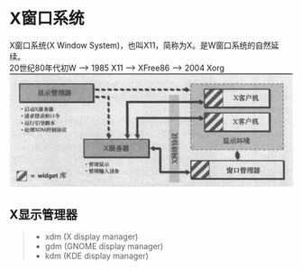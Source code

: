 # X窗口系统
X窗口系统(X Window System)，也叫X11，简称为X。是W窗口系统的自然延续。  
20世纪80年代初W --> 1985 X11 --> XFree86 --> 2004 Xorg  
![](../Image/X.jpg)  
## X显示管理器
>* xdm (X display manager)
>* gdm (GNOME display manager)
>* kdm (KDE display manager)

